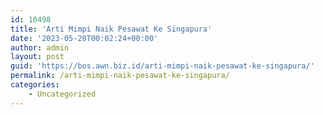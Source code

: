 ```yaml
---
id: 10498
title: 'Arti Mimpi Naik Pesawat Ke Singapura'
date: '2023-05-20T00:02:24+00:00'
author: admin
layout: post
guid: 'https://bos.awn.biz.id/arti-mimpi-naik-pesawat-ke-singapura/'
permalink: /arti-mimpi-naik-pesawat-ke-singapura/
categories:
    - Uncategorized
---
```


